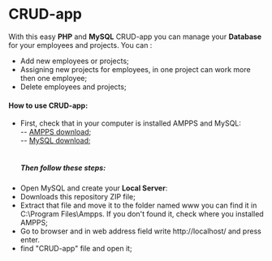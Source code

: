 # CRUD-app

With this easy <b>PHP</b> and <b>MySQL</b> CRUD-app you can manage your <b>Database</b> for your employees and projects. You can :
- Add new employees or projects;
- Assigning new projects for employees, in one project can work more then one employee;
- Delete employees and projects;

<h4> How to use CRUD-app:</h4>

* First, check that in your computer is installed AMPPS and MySQL:<br>
 -- <a href="https://ampps.com/downloads">AMPPS download</a>;<br>
  -- <a href="https://dev.mysql.com/downloads/installer/">MySQL download</a>;
  <br>
  <br>
  <h5>Then follow these steps:</h5>
- Open MySQL and create your <b> Local Server</b>:
-  Downloads this repository ZIP file;
- Extract that file and move it to the folder named www you can find it in C:\Program Files\Ampps. If you don't found it, check where you installed AMPPS;
- Go to browser and in web address field write http://localhost/ and press enter.
- find "CRUD-app" file and open it;
